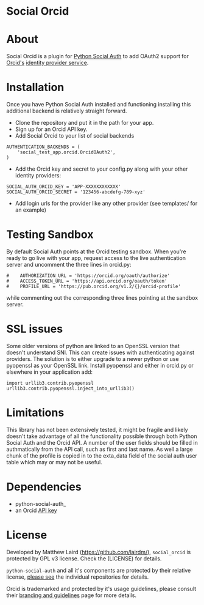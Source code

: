 Social Orcid
==

About
=====

Social Orcid is a plugin for [Python Social Auth](https://github.com/omab/python-social-auth) to add OAuth2
support for [Orcid's](http://orcid.org) [identity provider service](https://members.orcid.org/api/oauth2).

Installation
============

Once you have Python Social Auth installed and functioning installing this additional backend is
relatively straight forward. 

- Clone the repository and put it in the path for your app. 
- Sign up for an Orcid API key. 
- Add Social Orcid to your list of social backends

```
AUTHENTICATION_BACKENDS = (
    'social_test_app.orcid.OrcidOAuth2',
)
```

- Add the Orcid key and secret to your config.py along with your other identity providers:

```
SOCIAL_AUTH_ORCID_KEY = 'APP-XXXXXXXXXXXX'
SOCIAL_AUTH_ORCID_SECRET = '123456-abcdefg-789-xyz'
```

- Add login urls for the provider like any other provider (see templates/ for an example)

Testing Sandbox
===============

By default Social Auth points at the Orcid testing sandbox. When you're ready to go live with your app,
request access to the live authentication server and uncomment the three lines in orcid.py:

```
#    AUTHORIZATION_URL = 'https://orcid.org/oauth/authorize'
#    ACCESS_TOKEN_URL = 'https://api.orcid.org/oauth/token'
#    PROFILE_URL = 'https://pub.orcid.org/v1.2/{}/orcid-profile'
```
while commenting out the corresponding three lines pointing at the sandbox server.

SSL issues
==========

Some older versions of python are linked to an OpenSSL version that doesn't understand SNI. This can
create issues with authenticating against providers. The solution is to either upgrade to a newer
python or use pyopenssl as your OpenSSL link. Install pyopenssl and either in orcid.py or elsewhere
in your application add:

```
import urllib3.contrib.pyopenssl
urllib3.contrib.pyopenssl.inject_into_urllib3()
```

Limitations
===========

This library has not been extensively tested, it might be fragile and likely doesn't take advantage of all
the functionality possible through both Python Social Auth and the Orcid API. A number of the user fields
should be filled in authmatically from the API call, such as first and last name. As well a large
chunk of the profile is copied in to the exta_data field of the social auth user table which may or
may not be useful.

Dependencies
============

- python-social-auth_
- an Orcid [API key](http://support.orcid.org/knowledgebase/articles/116739-register-a-client-application)

License
=======

Developed by Matthew Laird (https://github.com/lairdm/), ``social_orcid`` is protected by GPL v3 license. Check the (LICENSE) for details.

``python-social-auth`` and all it's components are protected by their relative
license, [please see](https://github.com/omab/python-social-auth) the individual repositories for details.

Orcid is trademarked and protected by it's usage guidelines, please consult
their [branding and guidelines](https://orcid.org/trademark-and-id-display-guidelines) page for more details.
